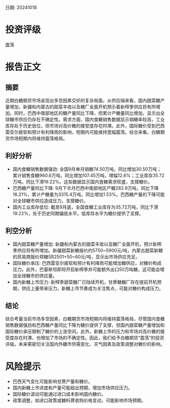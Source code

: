 
日期: 20241018

# 投资评级

震荡

# 报告正文

## 摘要

近期白糖期货市场呈现出多空因素交织的复杂局面。从供应端来看，国内甜菜糖产量增加，新疆和内蒙古的甜菜丰收以及糖厂全面开机预示着新榨季供应将有所增加。同时，巴西中南部地区的糖产量同比下降，但累计产糖量同比增加，显示出全球糖市供应仍存在不确定性。需求方面，国内食糖销售数据显示销糖率较高，工业库存处于历史低位，但市场对高价糖的接受度存在时滞。此外，国际糖价受到巴西雷亚尔疲软和预计有利降雨的影响，短期内可能维持宽幅震荡。综合来看，白糖期货市场短期内将维持震荡格局。

## 利好分析

* 国内食糖销售数据强劲: 全国9月单月销糖74.50万吨，同比增加30.50万吨；累计销售食糖960.6万吨，同比增加107.45万吨，增幅12.6%；工业库存35.72万吨，同比下滑19.22%。这些数据显示国内食糖需求旺盛，支撑糖价。
* 巴西糖产量同比下降: 9月下半月巴西中南部地区产糖282.9万吨，同比下降16.21%，累计产糖量为3315.4万吨，同比增加1.53%。巴西糖产量的下降可能对全球糖市供应造成压力，支撑糖价。
* 国内工业库存低位: 截至9月底，全国食糖工业库存为35.72万吨，同比下滑19.22%，处于历史同期偏低水平。低库存水平为糖价提供了支撑。

## 利空分析

* 国内甜菜糖产量增加: 新疆和内蒙古的甜菜丰收以及糖厂全面开机，预计新榨季供应将有所增加。新疆甜菜新糖报价约5750~5900元/吨，内蒙古甜菜新糖的贸易商报价郑糖SR2501+50~60元/吨，显示出市场供应充足。
* 国际糖价承压: 巴西雷亚尔疲软和预计有利降雨可能增加糖供应，对糖价构成压力。此外，巴基斯坦即将开启新榨季并可能额外出口50万吨糖，这可能会增加全球糖市的供应量。
* 国内新糖上市压力: 新榨季甜菜糖厂已陆续开机，甘蔗糖糖厂存在提前开机预期，供应上量带来压力。新糖上市节奏成为关注焦点，可能对糖价构成压力。

## 结论

综合考量当前市场多空因素，白糖期货市场短期内将维持震荡格局。尽管国内食糖销售数据强劲和巴西糖产量同比下降为糖价提供了支撑，但国内甜菜糖产量增加和国际糖价承压限制了糖价的上涨空间。此外，新糖上市的压力和市场对高价糖的接受度存在时滞，也增加了市场的不确定性。因此，我们给予白糖期货“震荡”的投资评级。未来需密切关注国内外糖市供需变化、天气因素及政策调整对糖价的影响。

# 风险提示

* 巴西天气变化可能影响甘蔗产量和糖价。
* 国内新糖上市进度和产量可能超出预期，增加市场供应压力。
* 国际糖价波动可能通过进口成本影响国内糖价。
* 政策调整，如进口政策或糖料蔗收购价格变动，可能影响市场预期。
